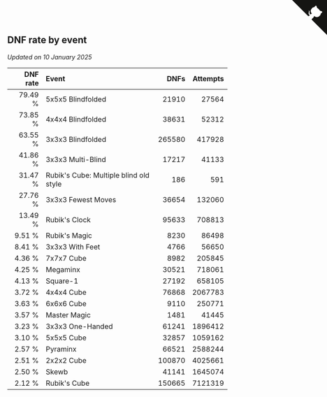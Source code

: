 ## DNF rate by event

*Updated on 10 January 2025*

| DNF rate | Event | DNFs | Attempts |
| ---: | :--- | ---: | ---: |
| 79.49 % | 5x5x5 Blindfolded | 21910 | 27564 |
| 73.85 % | 4x4x4 Blindfolded | 38631 | 52312 |
| 63.55 % | 3x3x3 Blindfolded | 265580 | 417928 |
| 41.86 % | 3x3x3 Multi-Blind | 17217 | 41133 |
| 31.47 % | Rubik's Cube: Multiple blind old style | 186 | 591 |
| 27.76 % | 3x3x3 Fewest Moves | 36654 | 132060 |
| 13.49 % | Rubik's Clock | 95633 | 708813 |
| 9.51 % | Rubik's Magic | 8230 | 86498 |
| 8.41 % | 3x3x3 With Feet | 4766 | 56650 |
| 4.36 % | 7x7x7 Cube | 8982 | 205845 |
| 4.25 % | Megaminx | 30521 | 718061 |
| 4.13 % | Square-1 | 27192 | 658105 |
| 3.72 % | 4x4x4 Cube | 76868 | 2067783 |
| 3.63 % | 6x6x6 Cube | 9110 | 250771 |
| 3.57 % | Master Magic | 1481 | 41445 |
| 3.23 % | 3x3x3 One-Handed | 61241 | 1896412 |
| 3.10 % | 5x5x5 Cube | 32857 | 1059162 |
| 2.57 % | Pyraminx | 66521 | 2588244 |
| 2.51 % | 2x2x2 Cube | 100870 | 4025661 |
| 2.50 % | Skewb | 41141 | 1645074 |
| 2.12 % | Rubik's Cube | 150665 | 7121319 |


<a href="https://github.com/jonatanklosko/wca_statistics" class="github-corner" aria-label="View source on Github"><svg width="80" height="80" viewBox="0 0 250 250" style="fill:#151513; color:#fff; position: absolute; top: 0; border: 0; right: 0;" aria-hidden="true"><path d="M0,0 L115,115 L130,115 L142,142 L250,250 L250,0 Z"></path><path d="M128.3,109.0 C113.8,99.7 119.0,89.6 119.0,89.6 C122.0,82.7 120.5,78.6 120.5,78.6 C119.2,72.0 123.4,76.3 123.4,76.3 C127.3,80.9 125.5,87.3 125.5,87.3 C122.9,97.6 130.6,101.9 134.4,103.2" fill="currentColor" style="transform-origin: 130px 106px;" class="octo-arm"></path><path d="M115.0,115.0 C114.9,115.1 118.7,116.5 119.8,115.4 L133.7,101.6 C136.9,99.2 139.9,98.4 142.2,98.6 C133.8,88.0 127.5,74.4 143.8,58.0 C148.5,53.4 154.0,51.2 159.7,51.0 C160.3,49.4 163.2,43.6 171.4,40.1 C171.4,40.1 176.1,42.5 178.8,56.2 C183.1,58.6 187.2,61.8 190.9,65.4 C194.5,69.0 197.7,73.2 200.1,77.6 C213.8,80.2 216.3,84.9 216.3,84.9 C212.7,93.1 206.9,96.0 205.4,96.6 C205.1,102.4 203.0,107.8 198.3,112.5 C181.9,128.9 168.3,122.5 157.7,114.1 C157.9,116.9 156.7,120.9 152.7,124.9 L141.0,136.5 C139.8,137.7 141.6,141.9 141.8,141.8 Z" fill="currentColor" class="octo-body"></path></svg></a><style>.github-corner:hover .octo-arm{animation:octocat-wave 560ms ease-in-out}@keyframes octocat-wave{0%,100%{transform:rotate(0)}20%,60%{transform:rotate(-25deg)}40%,80%{transform:rotate(10deg)}}@media (max-width:500px){.github-corner:hover .octo-arm{animation:none}.github-corner .octo-arm{animation:octocat-wave 560ms ease-in-out}}</style>
